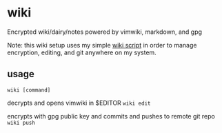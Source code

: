# wiki
Encrypted wiki/dairy/notes powered by vimwiki, markdown, and gpg

Note: this wiki setup uses my simple [wiki script](https://github.com/skovati/scripts/blob/master/wiki) in order to manage encryption, editing, and git anywhere on my system.

## usage

`wiki [command]`

decrypts and opens vimwiki in $EDITOR
`wiki edit`

encrypts with gpg public key and commits and pushes to remote git repo
`wiki push`
